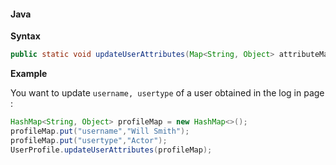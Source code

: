 #### Java

**Syntax**

```java
public static void updateUserAttributes(Map<String, Object> attributeMap)
```

**Example**

You want to update `username, usertype` of a user obtained in the log in page :

```java
HashMap<String, Object> profileMap = new HashMap<>();
profileMap.put("username","Will Smith");
profileMap.put("usertype","Actor");
UserProfile.updateUserAttributes(profileMap);
```